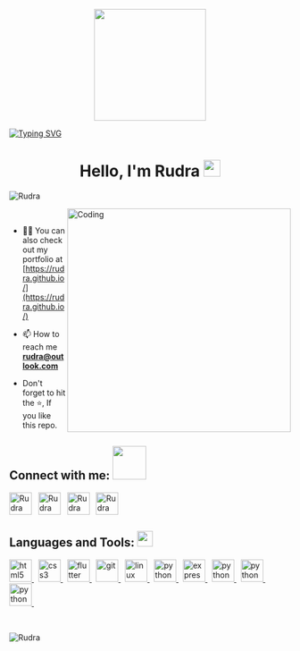 <p align="center">
  <img src="https://github.com/thompsonemerson/thompsonemerson/raw/master/cover-thompson.png" height="200"/>
</p>

[![Typing SVG](https://readme-typing-svg.herokuapp.com?font=Robot-Bold&size=30&color=330033&center=true&vCenter=true&width=900&height=110&lines=UI/UX+Designer;Programmer;Web+Designer;Web+Devloper)](https://git.io/typing-svg)
<h1 align="center">Hello, I'm Rudra  <img src = "https://raw.githubusercontent.com/MartinHeinz/MartinHeinz/master/wave.gif" width = 30px> </h1>



<p align="left"> <img src="https://komarev.com/ghpvc/?username=rudra-nsh&label=Profile%20views&color=129e00&style=plastic" alt="Rudra" /> </p>
<img align="right" alt="Coding" width="400" src="https://media.giphy.com/media/qgQUggAC3Pfv687qPC/giphy.gif">

**&nbsp;**
- 👨‍💻 You can also check out my portfolio at [https://rudra.github.io/](https://rudra.github.io/)

- 📫 How to reach me **rudra@outlook.com**

- Don't forget to hit the ⭐, If you like this repo.

<h2 align="left"> Connect with me: <img src='https://raw.githubusercontent.com/ShahriarShafin/ShahriarShafin/main/Assets/handshake.gif' width="60px"> </h2>
<p align="left">
<a href="https://twitter.com/Rudra" target="blank"><img align="center" src="https://www.vectorlogo.zone/logos/twitter/twitter-tile.svg" alt="Rudra" height="40" width="40" /></a>
&nbsp;
<a href="https://linkedin.com/in/Rudra" target="blank"><img align="center" src="https://www.vectorlogo.zone/logos/linkedin/linkedin-tile.svg" alt="Rudra" height="40" width="40" /></a>
&nbsp;
<a href="https://instagram.com/rudra" target="blank"><img align="center" src="https://www.vectorlogo.zone/logos/instagram/instagram-icon.svg" alt="Rudra" height="40" width="40" /></a>
&nbsp;
<a href="#" target="blank"><img align="center" src="https://www.vectorlogo.zone/logos/youtube/youtube-tile.svg" alt="Rudra" height="40" width="40" /></a>
</p>

<h2 align="left"> Languages and Tools: <img src = "https://media2.giphy.com/media/QssGEmpkyEOhBCb7e1/giphy.gif?cid=ecf05e47a0n3gi1bfqntqmob8g9aid1oyj2wr3ds3mg700bl&rid=giphy.gif" width = 28px> </h2>
<p align="left">
<!-- <a href="https://www.cprogramming.com/" target="_blank"> <img src="https://devicons.github.io/devicon/devicon.git/icons/c/c-original.svg" alt="c" width="40" height="40"/> </a> 
<a href="https://www.w3schools.com/cpp/" target="_blank"> <img src="https://devicons.github.io/devicon/devicon.git/icons/cplusplus/cplusplus-original.svg" alt="cplusplus" width="40" height="40"/> </a>  -->
<a href="https://www.w3.org/html/" target="_blank"> <img src="https://www.vectorlogo.zone/logos/w3_html5/w3_html5-icon.svg" alt="html5" width="40" height="40"/> </a> 
&nbsp;
<a href="https://www.w3schools.com/css/" target="_blank"> <img src="https://www.vectorlogo.zone/logos/w3_css/w3_css-icon.svg" alt="css3" width="40" height="40"/> </a>
&nbsp;
<!-- <a href="https://www.figma.com/" target="_blank"> <img src="https://www.vectorlogo.zone/logos/figma/figma-icon.svg" alt="figma" width="40" height="40"/> </a>  -->
<a href="https://flutter.dev" target="_blank"> <img src="https://www.vectorlogo.zone/logos/flutterio/flutterio-icon.svg" alt="flutter" width="40" height="40"/> </a>
&nbsp; 
<a href="https://git-scm.com/" target="_blank"> <img src="https://www.vectorlogo.zone/logos/git-scm/git-scm-icon.svg" alt="git" width="40" height="40"/> </a>
&nbsp;
<a href="https://www.linux.org/" target="_blank"> <img src="https://www.vectorlogo.zone/logos/linux/linux-icon.svg" alt="linux" width="40" height="40"/> </a> 
&nbsp;
<a href="https://www.python.org" target="_blank"> <img src="https://www.vectorlogo.zone/logos/python/python-icon.svg" alt="python" width="40" height="40"/> </a>
&nbsp;
<a href="https://www.cprogramming.com/" target="_blank"> <img src="https://img.icons8.com/color/452/c-programming.png" alt="express" width="40" height="40"/> </a>
&nbsp;
<a href="https://www.java.com" target="_blank"> <img src="https://img.icons8.com/color/48/000000/java-coffee-cup-logo.png" alt="python" width="40" height="40"/> </a>
&nbsp;
<a href="https://developer.mozilla.org/en-US/docs/Web/JavaScript" target="_blank"> <img src="https://img.icons8.com/color/48/000000/javascript.png" alt="python" width="40" height="40"/> </a> 
&nbsp;
<a style="padding-right:8px;" href="https://www.mysql.com/" target="_blank"> <img src="https://img.icons8.com/fluent/50/000000/mysql-logo.png" alt="python" width="40" height="40"/> </a>  
&nbsp;
</p>

**&nbsp;**
<p><img align="left" src="https://github-readme-stats.vercel.app/api/top-langs?username=rudra-nsh&show_icons=true&locale=en&layout=compact" alt="Rudra" /></p>

**&nbsp;**

<!-- <p><img align="left" src="https://github-readme-stats.vercel.app/api?username=Rudra&show_icons=true&locale=en" alt="Rudra" /></p> -->